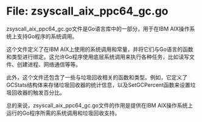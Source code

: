# File: zsyscall_aix_ppc64_gc.go

zsyscall_aix_ppc64_gc.go文件是Go语言库中的一部分，用于在IBM AIX操作系统上支持Go程序的系统调用。

这个文件定义了在IBM AIX上使用的系统调用和常量，并将它们与Go语言的函数和类型进行绑定。这允许Go程序使用底层系统调用来执行各种任务，比如读写文件、创建进程、网络通信等等。

此外，这个文件还包含了一些与垃圾回收相关的函数和类型。例如，它定义了GCStats结构体来存储垃圾回收器的统计信息，以及SetGCPercent函数来设置垃圾回收器的触发百分比。

总的来说，zsyscall_aix_ppc64_gc.go文件的作用是提供在IBM AIX操作系统上运行的Go程序所需的系统调用和垃圾回收支持。

